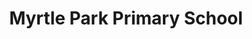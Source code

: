 ---
name: Myrtle Park Primary School
title: Myrtle Park Primary School
website: https://myrtleparkprimary.org/
twitter: MyrtlePrimary
logo: Myrtle_Park_Primary_School.png
email: office@myrtlepark.bradford.sch.uk
type: school
member: true
short-description: 'A primary school where we know and value every child and family.

  '
description: |
  A primary school where we know and value every child and family.

  We are committed to providing an inspirational environment, through a culture of success and achievement, in which individuals can flourish as confident, happy learners.
permalink: "/organisations/myrtle_park_primary_school.html"
layout: org_page
---